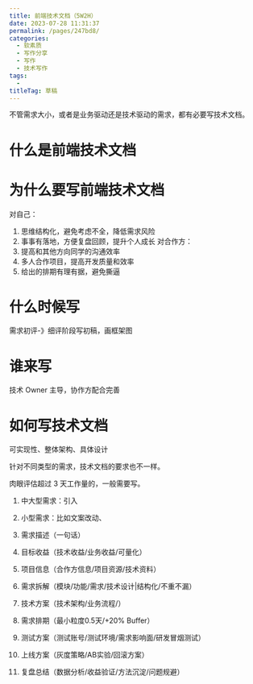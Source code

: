 ```yaml
---
title: 前端技术文档（5W2H）
date: 2023-07-28 11:31:37
permalink: /pages/247bd8/
categories: 
  - 软素质
  - 写作分享
  - 写作
  - 技术写作
tags: 
  - 
titleTag: 草稿
---
```



不管需求大小，或者是业务驱动还是技术驱动的需求，都有必要写技术文档。

# 什么是前端技术文档



# 为什么要写前端技术文档

对自己：
1. 思维结构化，避免考虑不全，降低需求风险
2. 事事有落地，方便复盘回顾，提升个人成长
对合作方：
1. 提高和其他方向同学的沟通效率
2. 多人合作项目，提高开发质量和效率
3. 给出的排期有理有据，避免撕逼

# 什么时候写

需求初评-》细评阶段写初稿，画框架图

# 谁来写

技术 Owner 主导，协作方配合完善

# 如何写技术文档

可实现性、整体架构、具体设计

针对不同类型的需求，技术文档的要求也不一样。

肉眼评估超过 3 天工作量的，一般需要写。
1. 中大型需求：引入
2. 小型需求：比如文案改动、


1. 需求描述（一句话）
2. 目标收益（技术收益/业务收益/可量化）
3. 项目信息（合作方信息/项目资源/技术资料）
3. 需求拆解（模块/功能/需求/技术设计|结构化/不重不漏）
4. 技术方案（技术架构/业务流程/）
5. 需求排期（最小粒度0.5天/+20% Buffer）
6. 测试方案（测试账号/测试环境/需求影响面/研发冒烟测试）
7. 上线方案（灰度策略/AB实验/回滚方案）
8. 复盘总结（数据分析/收益验证/方法沉淀/问题规避）